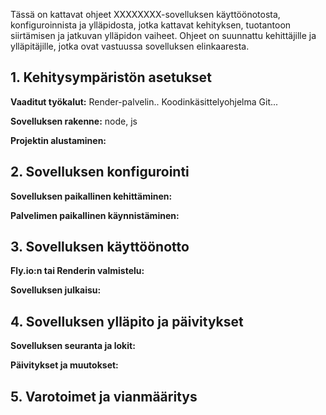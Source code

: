 Tässä on kattavat ohjeet XXXXXXXX-sovelluksen käyttöönotosta, konfiguroinnista ja ylläpidosta, jotka kattavat kehityksen, tuotantoon siirtämisen ja jatkuvan ylläpidon vaiheet. Ohjeet on suunnattu kehittäjille ja ylläpitäjille, jotka ovat vastuussa sovelluksen elinkaaresta.

## 1. Kehitysympäristön asetukset

**Vaaditut työkalut:**
Render-palvelin.. 
Koodinkäsittelyohjelma
Git...

**Sovelluksen rakenne:**
node, js 

**Projektin alustaminen:**

## 2. Sovelluksen konfigurointi

**Sovelluksen paikallinen kehittäminen:**

**Palvelimen paikallinen käynnistäminen:**

## 3. Sovelluksen käyttöönotto

**Fly.io:n tai Renderin valmistelu:**

**Sovelluksen julkaisu:**


## 4. Sovelluksen ylläpito ja päivitykset

**Sovelluksen seuranta ja lokit:**

**Päivitykset ja muutokset:**

## 5. Varotoimet ja vianmääritys
